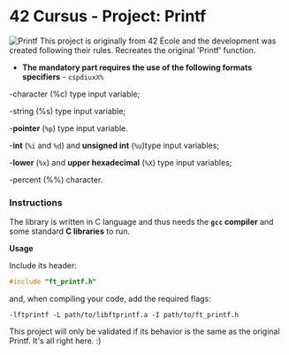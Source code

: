# 42 Cursus - Project: Printf
<img src="https://game.42sp.org.br/static/assets/achievements/ft_printfe.png" alt="Printf">
This project is originally from 42 École and the development was created following their rules. Recreates the original 'Printf' function.

* **The mandatory part requires the use of the following formats specifiers** - `cspdiuxX%`

-character (%c) type input variable;

-string (%s) type input variable;

-**pointer** (`%p`) type input variable.

-**int** (`%i` and `%d`) and **unsigned int** (`%u`)type input variables;

-**lower** (`%x`) and **upper hexadecimal** (`%X`) type input variables;

-percent (%%) character.

### Instructions

The library is written in C language and thus needs the **`gcc` compiler** and some standard **C libraries** to run.

**Usage**

Include its header:

```C
#include "ft_printf.h"
```

and, when compiling your code, add the required flags:

```shell
-lftprintf -L path/to/libftprintf.a -I path/to/ft_printf.h
```

This project will only be validated if its behavior is the same as the original Printf. It's all right here. :)
